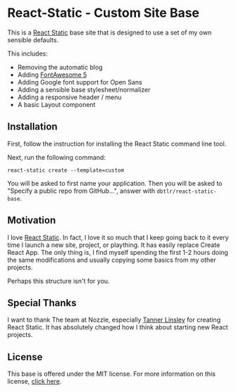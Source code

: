 # React-Static - Custom Site Base

This is a [React Static](https://react-static.js.org/) base site that is designed to use a set of my own sensible defaults.

This includes:

- Removing the automatic blog
- Adding [FontAwesome 5](https://fontawesome.com)
- Adding Google font support for Open Sans
- Adding a sensible base stylesheet/normalizer
- Adding a responsive header / menu
- A basic Layout component

## Installation

First, follow the instruction for installing the React Static command line tool.

Next, run the following command:

```
react-static create --template=custom
```

You will be asked to first name your application. Then you will be asked to "Specify a public repo from GitHub...", answer with `dbtlr/react-static-base`.

## Motivation

I love [React Static](https://react-static.js.org/). In fact, I love it so much that I keep going back to it every time I launch a new site, project, or plaything. It has easily replace Create React App. The only thing is, I find myself spending the first 1-2 hours doing the same modifications and usually copying some basics from my other projects.

Perhaps this structure isn't for you.

## Special Thanks

I want to thank The team at Nozzle, especially [Tanner Linsley](https://github.com/tannerlinsley) for creating React Static. It has absolutely changed how I think about starting new React projects.

## License

This base is offered under the MIT license. For more information on this license, [click here](https://github.com/dbtlr/react-static-base/blob/master/LICENSE).
